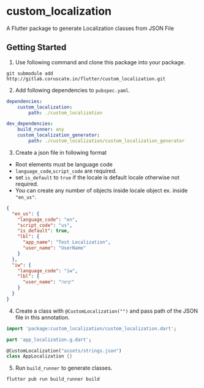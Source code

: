 # custom_localization

A Flutter package to generate Localization classes from JSON File

## Getting Started

1. Use following command and clone this package into your package.

```shell script
git submodule add http://gitlab.coruscate.in/flutter/custom_localization.git
```

2. Add following dependencies to `pubspec.yaml`.

```yaml
dependencies:
    custom_localization:
        path: ./custom_localization

dev_dependencies:
    build_runner: any
    custom_localization_generator:
        path: ./custom_localization/custom_localization_generator
```

3. Create a json file in following format

- Root elements must be language code
- ``language_code``,``script_code``  are required.
- set ``is_default`` to ``true`` if the locale is default locale otherwise not required.
- You can create any number of objects inside locale object ex. inside ```"en_us"```. 

```json
{
  "en_us": {
    "language_code": "en",
    "script_code": "us",
    "is_default": true,
    "lbl": {
      "app_name": "Test Localization",
      "user_name": "UserName"
    }
  },
  "iw": {
    "language_code": "iw",
    "lbl": {
      "user_name": "יציאה"
    }
  }
}
```

4. Create a class with ``@CustomLocalization("")`` and pass path of the JSON file in this annotation.

```dart
import 'package:custom_localization/custom_localization.dart';

part 'app_localization.g.dart';

@CustomLocalization("assets/strings.json")
class AppLocalization {}

```

5. Run ``build_runner`` to generate classes.

```shell script
flutter pub run build_runner build 
```